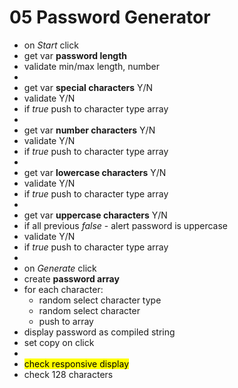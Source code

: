 # 05 Password Generator

- on *Start* click
- get var **password length**
- validate min/max length, number
- 
- get var **special characters** Y/N
- validate Y/N
- if *true* push to character type array
- 
- get var **number characters** Y/N
- validate Y/N
- if *true* push to character type array
- 
- get var **lowercase characters** Y/N
- validate Y/N
- if *true* push to character type array
- 
- get var **uppercase characters** Y/N
- if all previous *false* - alert password is uppercase
- validate Y/N
- if *true* push to character type array
- 
- on *Generate* click
- create **password array**
- for each character:
    - random select character type
    - random select character
    - push to array
- display password as compiled string
- set copy on click
- 
- <mark>check responsive display</mark>
- check 128 characters